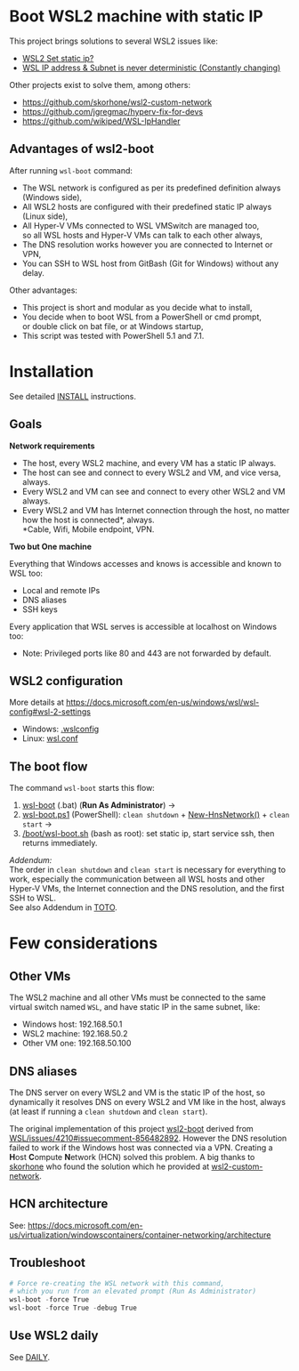 # Boot WSL2 machine with static IP

This project brings solutions to several WSL2 issues like:
- [WSL2 Set static ip?](https://github.com/microsoft/WSL/issues/4210)
- [WSL IP address & Subnet is never deterministic (Constantly changing)](https://github.com/microsoft/WSL/issues/4467)

Other projects exist to solve them, among others:
- https://github.com/skorhone/wsl2-custom-network
- https://github.com/jgregmac/hyperv-fix-for-devs
- https://github.com/wikiped/WSL-IpHandler

## Advantages of wsl2-boot

After running `wsl-boot` command:
- The WSL network is configured as per its predefined definition always (Windows side),
- All WSL2 hosts are configured with their predefined static IP always (Linux side),
- All Hyper-V VMs connected to WSL VMSwitch are managed too,<br/>
  so all WSL hosts and Hyper-V VMs can talk to each other always,
- The DNS resolution works however you are connected to Internet or VPN,
- You can SSH to WSL host from GitBash (Git for Windows) without any delay.

Other advantages:
- This project is short and modular as you decide what to install,
- You decide when to boot WSL from a PowerShell or cmd prompt,<br/>
  or double click on bat file, or at Windows startup,
- This script was tested with PowerShell 5.1 and 7.1.

# Installation

See detailed [INSTALL](./INSTALL.md) instructions.

## Goals

**Network requirements**

- The host, every WSL2 machine, and every VM has a static IP always.
- The host can see and connect to every WSL2 and VM, and vice versa, always.
- Every WSL2 and VM can see and connect to every other WSL2 and VM always.
- Every WSL2 and VM has Internet connection through the host, no matter how the host is connected\*, always.<br/>
  \*Cable, Wifi, Mobile endpoint, VPN.

**Two but One machine**

Everything that Windows accesses and knows is accessible and known to WSL too:
- Local and remote IPs
- DNS aliases
- SSH keys

Every application that WSL serves is accessible at localhost on Windows too:
- Note: Privileged ports like 80 and 443 are not forwarded by default.

## WSL2 configuration

More details at https://docs.microsoft.com/en-us/windows/wsl/wsl-config#wsl-2-settings
- Windows: [.wslconfig](./windows/.wslconfig)
- Linux: [wsl.conf](./linux/wsl.conf)

## The boot flow

The command `wsl-boot` starts this flow:
1. [wsl-boot](./windows/wsl-boot.bat) (.bat) (**Run As Administrator**) ->
2. [wsl-boot.ps1](./windows/wsl-boot.ps1) (PowerShell): `clean shutdown` + [New-HnsNetwork()](./windows/HnsEx.ps1) + `clean start` ->
3. [/boot/wsl-boot.sh](./linux/wsl-boot.sh) (bash as root): set static ip, start service ssh, then returns immediately.

*Addendum:*<br/>
The order in `clean shutdown` and `clean start` is necessary for everything to work, especially the communication between all WSL hosts and other Hyper-V VMs, the Internet connection and the DNS resolution, and the first SSH to WSL.<br/>
See also Addendum in [TOTO](./doc/TOTO.md).

# Few considerations

## Other VMs

The WSL2 machine and all other VMs must be connected to the same virtual switch named `WSL`, and have static IP in the same subnet, like:
- Windows host: 192.168.50.1
- WSL2 machine: 192.168.50.2
- Other VM one: 192.168.50.100

## DNS aliases

The DNS server on every WSL2 and VM is the static IP of the host, so dynamically it resolves DNS on every WSL2 and VM like in the host, always (at least if running a `clean shutdown` and `clean start`).

The original implementation of this project [wsl2-boot](https://github.com/ocroz/wsl2-boot) derived from [WSL/issues/4210#issuecomment-856482892](https://github.com/microsoft/WSL/issues/4210#issuecomment-856482892).
However the DNS resolution failed to work if the Windows host was connected via a VPN. Creating a **H**ost **C**ompute **N**etwork (HCN) solved this problem. A big thanks to [skorhone](https://github.com/skorhone) who found the solution which he provided at [wsl2-custom-network](https://github.com/skorhone/wsl2-custom-network).

## HCN architecture

See: https://docs.microsoft.com/en-us/virtualization/windowscontainers/container-networking/architecture

## Troubleshoot

```powershell
# Force re-creating the WSL network with this command,
# which you run from an elevated prompt (Run As Administrator)
wsl-boot -force True
wsl-boot -force True -debug True
```

## Use WSL2 daily

See [DAILY](./doc/DAILY.md).
